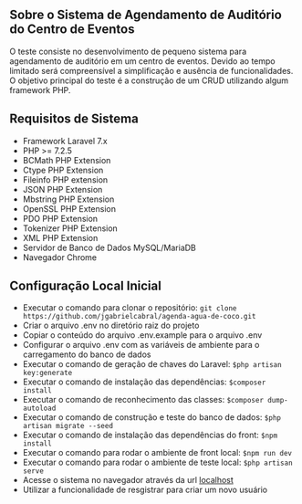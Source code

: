 ## Sobre o Sistema de Agendamento de Auditório do Centro de Eventos

O teste consiste no desenvolvimento de pequeno sistema para agendamento de auditório em um centro de eventos. Devido ao tempo limitado será compreensível a simplificação e ausência de funcionalidades. O objetivo principal do teste é a construção de um CRUD utilizando algum framework PHP.

## Requisitos de Sistema

- Framework Laravel 7.x
- PHP >= 7.2.5
- BCMath PHP Extension
- Ctype PHP Extension
- Fileinfo PHP extension
- JSON PHP Extension
- Mbstring PHP Extension
- OpenSSL PHP Extension
- PDO PHP Extension
- Tokenizer PHP Extension
- XML PHP Extension
- Servidor de Banco de Dados MySQL/MariaDB
- Navegador Chrome

## Configuração Local Inicial

- Executar o comando para clonar o repositório: `git clone https://github.com/jgabrielcabral/agenda-agua-de-coco.git`
- Criar o arquivo .env no diretório raiz do projeto
- Copiar o conteúdo do arquivo .env.example para o arquivo .env
- Configurar o arquivo .env com as variáveis de ambiente para o carregamento do banco de dados
- Executar o comando de geração de chaves do Laravel: `$php artisan key:generate`
- Executar o comando de instalação das dependências: `$composer install`
- Executar o comando de reconhecimento das classes: `$composer dump-autoload`
- Executar o comando de construção e teste do banco de dados: `$php artisan migrate --seed`
- Executar o comando de instalação das dependências do front: `$npm install`
- Executar o comando para rodar o ambiente de front local: `$npm run dev`
- Executar o comando para rodar o ambiente de teste local: `$php artisan serve`
- Acesse o sistema no navegador através da url [localhost](http://127.0.0.1:8000/)
- Utilizar a funcionalidade de resgistrar para criar um novo usuário
